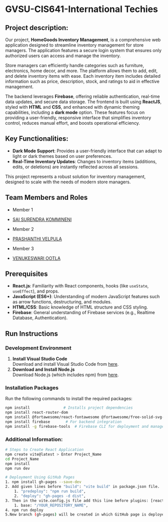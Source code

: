 # GVSU-CIS641-International Techies

## Project description:

Our project, **HomeGoods Inventory Management**, is a comprehensive web application designed to streamline inventory management for store managers. The application features a secure login system that ensures only authorized users can access and manage the inventory.

Store managers can efficiently handle categories such as furniture, electronics, home decor, and more. The platform allows them to add, edit, and delete inventory items with ease. Each inventory item includes detailed information such as price, description, stock, and ratings to aid in effective management.

The backend leverages **Firebase**, offering reliable authentication, real-time data updates, and secure data storage. The frontend is built using **ReactJS**, styled with **HTML** and **CSS**, and enhanced with dynamic theming capabilities, including a **dark mode** option. These features focus on providing a user-friendly, responsive interface that simplifies inventory control, reduces manual effort, and boosts operational efficiency.

## Key Functionalities:

- **Dark Mode Support**: Provides a user-friendly interface that can adapt to light or dark themes based on user preferences.
- **Real-Time Inventory Updates**: Changes to inventory items (additions, edits, or deletions) are instantly reflected across all sessions.

This project represents a robust solution for inventory management, designed to scale with the needs of modern store managers.

## Team Members and Roles

* Member 1 
- [SAI SURENDRA KOMMINENI](https://github.com/saisurendrakommineni/CIS641-HW2-KOMMINENI)
* Member 2 
- [PRASHANTHI VELPULA](https://github.com/PrashanthiVelpula/CIS641-HW2-Velpula.git)
* Member 3 
- [VENUKESWARI OOTLA](https://github.com/Venuootla/CIS-641-HW2-OOTLA)

## Prerequisites
- **React.js**: Familiarity with React components, hooks (like `useState`, `useEffect`), and props.
- **JavaScript (ES6+)**: Understanding of modern JavaScript features such as arrow functions, destructuring, and modules.
- **HTML/CSS**: Basic knowledge of HTML structure and CSS styling.
- **Firebase**: General understanding of Firebase services (e.g., Realtime Database, Authentication).

## Run Instructions
### **Development Environment**
1. **Install Visual Studio Code**  
   Download and install Visual Studio Code from [here](https://code.visualstudio.com/).
2. **Download and Install Node.js**  
   Download Node.js (which includes npm) from [here](https://nodejs.org/).

### **Installation Packages**
Run the following commands to install the required packages:
```bash
npm install               # Installs project dependencies
npm install react-router-dom
npm install @fortawesome/react-fontawesome @fortawesome/free-solid-svg-icons
npm install firebase       # For backend integration
npm install -g firebase-tools  # Firebase CLI for deployment and management
```

### Additional Information:
```bash
# Steps to Create React Application
npm create vite@latest > Enter Project_Name
cd Project_Name
npm install
npm run dev

# Deployment Using GitHub Pages
1. npm install gh-pages --save-dev
2. Add given lines before "build": "vite build" in package.json file.
	1. "predeploy": "npm run build",
	2. "deploy": "gh-pages -d dist",
3. Then in the vite.config.js file add this line before plugins: [react()]
	1. base: "/YOUR_REPOSITORY_NAME",
4. npm run deploy
5.New branch (gh-pages) will be created in which GitHub page is deployed.
```


